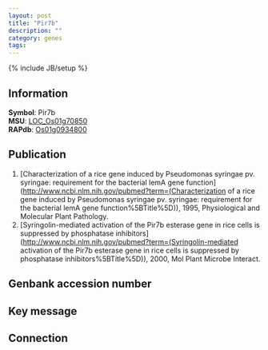 ```yaml
---
layout: post
title: "Pir7b"
description: ""
category: genes
tags: 
---
```

{% include JB/setup %}

## Information
__Symbol__: Pir7b  
__MSU__: [LOC_Os01g70850](http://rice.plantbiology.msu.edu/cgi-bin/ORF_infopage.cgi?orf=LOC_Os01g70850)  
__RAPdb__: [Os01g0934800](http://rapdb.dna.affrc.go.jp/viewer/gbrowse_details/irgsp1?name=Os01g0934800)  

## Publication
1. [Characterization of a rice gene induced by Pseudomonas syringae pv. syringae: requirement for the bacterial lemA gene function](http://www.ncbi.nlm.nih.gov/pubmed?term=(Characterization of a rice gene induced by Pseudomonas syringae pv. syringae: requirement for the bacterial lemA gene function%5BTitle%5D)), 1995, Physiological and Molecular Plant Pathology.
2. [Syringolin-mediated activation of the Pir7b esterase gene in rice cells is suppressed by phosphatase inhibitors](http://www.ncbi.nlm.nih.gov/pubmed?term=(Syringolin-mediated activation of the Pir7b esterase gene in rice cells is suppressed by phosphatase inhibitors%5BTitle%5D)), 2000, Mol Plant Microbe Interact.

## Genbank accession number

## Key message

## Connection


